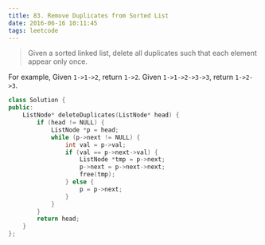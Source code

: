 ```yaml
---
title: 83. Remove Duplicates from Sorted List
date: 2016-06-16 10:11:45
tags: leetcode
---
```


>Given a sorted linked list, delete all duplicates such that each element appear only once.

For example,
Given `1->1->2`, return `1->2`.
Given `1->1->2->3->3`, return `1->2->3`.

```c++
class Solution {
public:
    ListNode* deleteDuplicates(ListNode* head) {
        if (head != NULL) {
            ListNode *p = head;
            while (p->next != NULL) {
                int val = p->val;
                if (val == p->next->val) {
                    ListNode *tmp = p->next;
                    p->next = p->next->next;
                    free(tmp);
                } else {
                    p = p->next;
                }
            }
        }
        return head;
    }
};
```